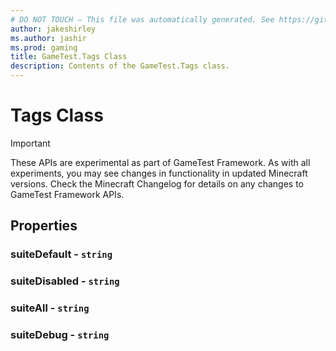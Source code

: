 ```yaml
---
# DO NOT TOUCH — This file was automatically generated. See https://github.com/Mojang/MinecraftScriptingApiDocsGenerator to modify descriptions, examples, etc.
author: jakeshirley
ms.author: jashir
ms.prod: gaming
title: GameTest.Tags Class
description: Contents of the GameTest.Tags class.
---
```

# Tags Class
>[!IMPORTANT]
>These APIs are experimental as part of GameTest Framework. As with all experiments, you may see changes in functionality in updated Minecraft versions. Check the Minecraft Changelog for details on any changes to GameTest Framework APIs.


## Properties
### **suiteDefault** - `string`



### **suiteDisabled** - `string`



### **suiteAll** - `string`



### **suiteDebug** - `string`




